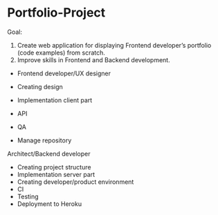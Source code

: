 # Portfolio-Project
Goal:
1. Create web application for displaying Frontend developer’s portfolio (code examples) from scratch.
2. Improve skills in Frontend and Backend development. 

- Frontend developer/UX designer

- Creating design
- Implementation client part
- API
- QA
- Manage repository

Architect/Backend developer

- Creating project structure
- Implementation server part
- Creating developer/product environment
- CI
- Testing
- Deployment to Heroku
